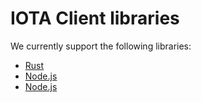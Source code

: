 # IOTA Client libraries

We currently support the following libraries:

- [Rust](./rust/) 
- [Node.js](./nodejs/) 
- [Node.js](./python/) 
